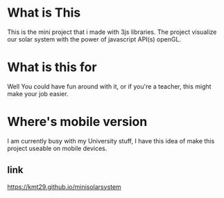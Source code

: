 # What is This
This is the mini project that i made with 3js libraries. The project visualize our solar system with the power of javascript API(s) openGL.
# What is this for
Well You could have fun around with it, or if you're a teacher, this might make your job easier.
# Where's mobile version
I am currently busy with my University stuff, I have this idea of make this project useable on mobile devices.
## link
https://kmt29.github.io/minisolarsystem
